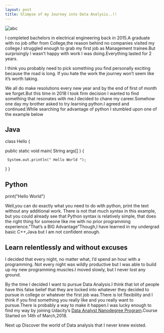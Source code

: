 ```yaml
---
layout: post
title: Glimpse of my Journey into Data Analysis..!!
---
```


![abc](https://image.ibb.co/d6Cp9T/1_By1_Z2ku_DX18o_NCo_Tnca_Tfw.png)

I completed bachelors in electrical engineering back in 2015.A graduate with no job offer from College,the reason behind no companies visited my college.I struggled enough to grab my first job as Management trainee.But surprisingly I wasn’t happy with work I was doing.Everything lasted for 2 years.

I think you probably need to pick something you find personally exciting because the road is long. If you hate the work the journey won’t seem like it’s worth taking.

We all do make resolutions every new year and by the end of first of month we forget.But this time in 2018 I took firm decision I  wanted to find something that resonates with me.I decided to chane my career.Somehow one day my brother asked to try learning python.I agreed and continued.While searching for advantage of python I stumbled upon one of the example below

## Java
class Hello 
{
  
  public static void main( String args[] ) 
  {
     
     System.out.println(" Hello World ");
  
  }
 }


## Python
print("Hello World")

Well,you can do exactly what you need to do with python, print the text without any additional work. There is not that much syntax in this example, but you could already see that Python syntax is relatively simple, that does the right thing  for someone like me with no prior programming experience.”That’s a BIG Advantage”Though,I have learned in my undergrad basic C++,Java but I am not confident enough.

## Learn relentlessly and without excuses
I decided that every night, no matter what, I’d spend an hour with a programming. Not every night was wildly productive but I was able to  build up my new programming muscles.I moved slowly, but I never lost any ground.

By the time I decided I want to pursue Data Analysis.I think that lot of people have this false belief that they are locked into whatever they decided to pursue in college or whatever the first job was.There is lot flexibility and I think if you find something you really like and you really want to pursue.There is probably a way to make it happen.I was lucky enough to find my way by joining Udacity’s [Data Analyst Nanodegree Program](https://in.udacity.com/).Course Started on 14th of March,2018.

Next up Discover the world of Data analysis that I never knew existed.



